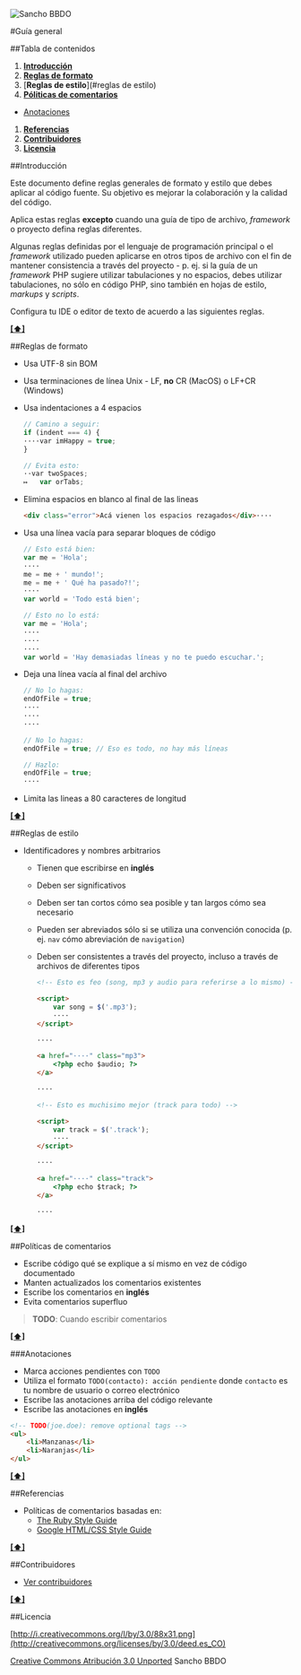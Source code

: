 ![Sancho BBDO](https://dl.dropboxusercontent.com/u/2402696/external/logo-sancho.png)

#Guía general

##Tabla de contenidos
1. [**Introducción**](#introduccion)
1. [**Reglas de formato**](#reglas-de-formato)
1. [**Reglas de estilo**](#reglas de estilo)
1. [**Póliticas de comentarios**](#politicas-de-comentarios)
  - [Anotaciones](#anotaciones)
1. [**Referencias**](#referencias)
1. [**Contribuidores**](#contribuidores)
1. [**Licencia**](#licencia)

##Introducción

Este documento define reglas generales de formato y estilo que debes aplicar al
código fuente. Su objetivo es mejorar la colaboración y la calidad del código.

Aplica estas reglas **excepto** cuando una guía de tipo de archivo, *framework*
o proyecto defina reglas diferentes.

Algunas reglas definidas por el lenguaje de programación principal o el
*framework* utilizado pueden aplicarse en otros tipos de archivo con el fin de
mantener consistencia a través del proyecto - p. ej. si la guía de un
*framework* PHP sugiere utilizar tabulaciones y no espacios, debes utilizar
tabulaciones, no sólo en código PHP, sino también en hojas de estilo, *markups*
y *scripts*.

Configura tu IDE o editor de texto de acuerdo a las siguientes reglas.

**[[⬆]](#table-of-contents)**

##Reglas de formato

- Usa UTF-8 sin BOM
- Usa terminaciones de línea Unix - LF, **no** CR (MacOS) o LF+CR (Windows)
- Usa indentaciones a 4 espacios

  ```javascript
  // Camino a seguir:
  if (indent === 4) {
  ····var imHappy = true;
  }
  ```

  ```javascript
  // Evita esto:
  ··var twoSpaces;
  ↦   var orTabs;
  ```

- Elimina espacios en blanco al final de las lineas

  ```html
  <div class="error">Acá vienen los espacios rezagados</div>····
  ```

- Usa una línea vacía para separar bloques de código

  ```javascript
  // Esto está bien:
  var me = 'Hola';
  ····
  me = me + ' mundo!';
  me = me + ' Qué ha pasado?!';
  ····
  var world = 'Todo está bien';
  ```

  ```javascript
  // Esto no lo está:
  var me = 'Hola';
  ····
  ····
  ····
  var world = 'Hay demasiadas líneas y no te puedo escuchar.';
  ```

- Deja una línea vacía al final del archivo

  ```javascript
  // No lo hagas:
  endOfFile = true;
  ····
  ····
  ····
  ```

  ```javascript
  // No lo hagas:
  endOfFile = true; // Eso es todo, no hay más líneas
  ```

  ```javascript
  // Hazlo:
  endOfFile = true;
  ····
  ```

- Limita las lineas a 80 caracteres de longitud

**[[⬆]](#table-of-contents)**

##Reglas de estilo

- Identificadores y nombres arbitrarios
  - Tienen que escribirse en **inglés**
  - Deben ser significativos
  - Deben ser tan cortos cómo sea posible y tan largos cómo sea necesario
  - Pueden ser abreviados sólo si se utiliza una convención conocida (p. ej.
    ```nav``` cómo abreviación de ```navigation```)
  - Deben ser consistentes a través del proyecto, incluso a través de archivos
    de diferentes tipos

    ```html
    <!-- Esto es feo (song, mp3 y audio para referirse a lo mismo) -->

    <script>
        var song = $('.mp3');
        ····
    </script>

    ····

    <a href="····" class="mp3">
        <?php echo $audio; ?>
    </a>

    ····
    ```

    ```html
    <!-- Esto es muchisimo mejor (track para todo) -->

    <script>
        var track = $('.track');
        ····
    </script>

    ····

    <a href="····" class="track">
        <?php echo $track; ?>
    </a>

    ····
    ```

**[[⬆]](#table-of-contents)**

##Políticas de comentarios

- Escribe código qué se explique a sí mismo en vez de código documentado
- Manten actualizados los comentarios existentes
- Escribe los comentarios en **inglés**
- Evita comentarios superfluo

> **TODO**: Cuando escribir comentarios

**[[⬆]](#table-of-contents)**

###Anotaciones

- Marca acciones pendientes con ```TODO```
- Utiliza el formato ```TODO(contacto): acción pendiente``` donde ```contacto```
  es tu nombre de usuario o correo electrónico
- Escribe las anotaciones arriba del código relevante
- Escribe las anotaciones en **inglés**

```html
<!-- TODO(joe.doe): remove optional tags -->
<ul>
    <li>Manzanas</li>
    <li>Naranjas</li>
</ul>
```

**[[⬆]](#table-of-contents)**

##Referencias

- Políticas de comentarios basadas en:
  - [The Ruby Style Guide](https://github.com/bbatsov/ruby-style-guide#comments)
  - [Google HTML/CSS Style Guide](http://google-styleguide.googlecode.com/svn/trunk/htmlcssguide.xml)

**[[⬆]](#table-of-contents)**

##Contribuidores

  - [Ver contribuidores](../../../graphs/contributors)

**[[⬆]](#table-of-contents)**

##Licencia

[http://i.creativecommons.org/l/by/3.0/88x31.png](http://creativecommons.org/licenses/by/3.0/deed.es_CO)

[Creative Commons Atribución 3.0 Unported](http://creativecommons.org/licenses/by/3.0/deed.es_CO) Sancho BBDO
